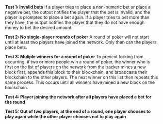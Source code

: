 **Test 1: Invalid bets**
If a player tries to place a non-numeric bet or place a negative bet, the output notifies the player that the bet is invalid, and the player is prompted to place a bet again.  If a player tries to bet more than they have, the output notifies the player that they do not have enough money to bet the desired amount.

**Test 2: No single-player rounds of poker**
A round of poker will not start until at least two players have joined the network.  Only then can the players place bets.

**Test 3: Muliple winners for a round of poker**
To prevent forking from occurring, if two or more people win a round of poker, the winner who is first on the list of players on the network from the tracker mines a new block first, appends this block to their blockchain, and broadcasts their blockchain to the other players.  The next winner on this list then repeats this same process.  This occurs until all winners have mined a new block on the blockchain.

**Test 4: Player joining the network after all players have placed a bet for the round**

**Test 5: Out of two players, at the end of a round, one player chooses to play again while the other player chooses not to play again**